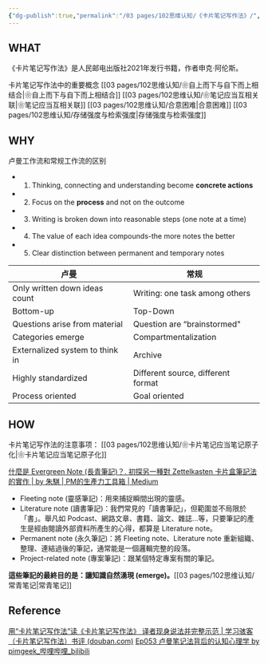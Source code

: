 ```yaml
---
{"dg-publish":true,"permalink":"/03 pages/102思维认知/《卡片笔记写作法》/","created":"2024-11-30T20:44:15.661+08:00","updated":"2025-03-04T13:37:14.658+08:00"}
---
```



## WHAT
《卡片笔记写作法》是人民邮电出版社2021年发行书籍，作者申克·阿伦斯。

卡片笔记写作法中的重要概念
[[03 pages/102思维认知/❀自上而下与自下而上相结合\|❀自上而下与自下而上相结合]]
[[03 pages/102思维认知/❀笔记应当互相关联\|❀笔记应当互相关联]]
[[03 pages/102思维认知/合意困难\|合意困难]] 
[[03 pages/102思维认知/存储强度与检索强度\|存储强度与检索强度]]


## WHY

卢曼工作流和常规工作流的区别
- 1. Thinking, connecting and understanding become **concrete actions**
- 2. Focus on the **process** and not on the outcome
- 3. Writing is broken down into reasonable steps (one note at a time)
- 4. The value of each idea compounds-the more notes the better
- 5. Clear distinction between permanent and temporary notes

| 卢曼                              | 常规                                 |
| ------------------------------- | ---------------------------------- |
| Only written down ideas count   | Writing: one task among others     |
| Bottom-up                       | Top-Down                           |
| Questions arise from material   | Question are “brainstormed"        |
| Categories emerge               | Compartmentalization               |
| Externalized system to think in | Archive                            |
| Highly standardized             | Different source, different format |
| Process oriented                | Goal oriented                      |

## HOW
卡片笔记写作法的注意事项：
[[03 pages/102思维认知/❀卡片笔记应当笔记原子化\|❀卡片笔记应当笔记原子化]]

[什麼是 Evergreen Note (長青筆記)？. 初探另一種對 Zettelkasten 卡片盒筆記法的實作 | by 朱騏 | PM的生產力工具箱 | Medium](https://medium.com/pm%E7%9A%84%E7%94%9F%E7%94%A2%E5%8A%9B%E5%B7%A5%E5%85%B7%E7%AE%B1/%E4%BB%80%E9%BA%BC%E6%98%AF-evergreen-note-%E9%95%B7%E9%9D%92%E7%AD%86%E8%A8%98-5f0b2c7b6547)
- Fleeting note (靈感筆記)：用來捕捉瞬間出現的靈感。
- Literature note (讀書筆記)：我們常見的「讀書筆記」，但範圍並不局限於「書」。舉凡如 Podcast、網路文章、書籍、論文、雜誌…等，只要筆記的產生是經由閱讀外部資料所產生的心得，都算是 Literature note。
- Permanent note (永久筆記)：將 Fleeting note、Literature note 重新組織、整理、連結過後的筆記，通常能是一個邏輯完整的段落。
- Project-related note (專案筆記)：跟某個特定專案有關的筆記。

**這些筆記的最終目的是：讓知識自然湧現 (emerge)。**[[03 pages/102思维认知/常青笔记\|常青笔记]]


## Reference
[用“卡片笔记写作法”读《卡片笔记写作法》 译者现身说法并完整示范 | 学习骇客（卡片笔记写作法）书评 (douban.com)](https://book.douban.com/review/13679603/)
[Ep053 卢曼笔记法背后的认知心理学 by pimgeek_哔哩哔哩_bilibili](https://www.bilibili.com/video/BV1AP4y1e7nf/?spm_id_from=333.999.0.0&vd_source=26da385b1c7abd1742d76bdc415d9b93) 